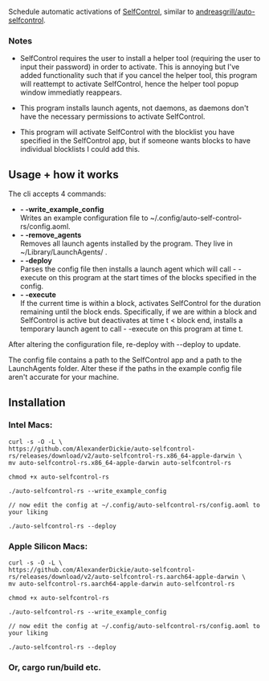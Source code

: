 Schedule automatic activations of [SelfControl](https://github.com/SelfControlApp/selfcontrol), similar to [andreasgrill/auto-selfcontrol](https://github.com/andreasgrill/auto-selfcontrol).


### Notes
- SelfControl requires the user to install a helper tool (requiring the user to input their password) in order to activate. This is annoying but I've added functionality such that if you cancel the helper tool, this program will reattempt to activate SelfControl, hence the helper tool popup window immediatly reappears.

- This program installs launch agents, not daemons, as daemons don't have the necessary permissions to activate SelfControl.

- This program will activate SelfControl with the blocklist you have specified in the SelfControl app, but if someone wants blocks to have individual blocklists I could add this.

## Usage + how it works
The cli accepts 4 commands:
- **- -write_example_config** <br> Writes an example configuration file to ~/.config/auto-self-control-rs/config.aoml.
- **- -remove_agents** <br> Removes all launch agents installed by the program. They live in ~/Library/LaunchAgents/ .
 - **- -deploy** <br> Parses the config file then installs a launch agent which will call - -execute on this program at the start times of the blocks specified in the config.
 - **- -execute** <br> If the current time is within a block, activates SelfControl for the duration remaining until the block ends.
 Specifically, if we are within a block and SelfControl is active but deactivates at time t < block end, installs a temporary launch agent to call - -execute on this program at time t.

After altering the configuration file, re-deploy with --deploy to update.

The config file contains a path to the SelfControl app and a path to the LaunchAgents folder. Alter these if the paths in the example config file aren't accurate for your machine. 
## Installation 
### Intel Macs:

    curl -s -O -L \
    https://github.com/AlexanderDickie/auto-selfcontrol-rs/releases/download/v2/auto-selfcontrol-rs.x86_64-apple-darwin \ 
    mv auto-selfcontrol-rs.x86_64-apple-darwin auto-selfcontrol-rs 
    
    chmod +x auto-selfcontrol-rs
    
    ./auto-selfcontrol-rs --write_example_config
    
    // now edit the config at ~/.config/auto-selfcontrol-rs/config.aoml to your liking
    
    ./auto-selfcontrol-rs --deploy
    
### Apple Silicon Macs:

    curl -s -O -L \
    https://github.com/AlexanderDickie/auto-selfcontrol-rs/releases/download/v2/auto-selfcontrol-rs.aarch64-apple-darwin \ 
    mv auto-selfcontrol-rs.aarch64-apple-darwin auto-selfcontrol-rs 
    
    chmod +x auto-selfcontrol-rs
    
    ./auto-selfcontrol-rs --write_example_config
    
    // now edit the config at ~/.config/auto-selfcontrol-rs/config.aoml to your liking
    
    ./auto-selfcontrol-rs --deploy
    
 
 ### Or, cargo run/build etc.
